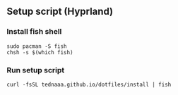 ## Setup script (Hyprland)

### Install fish shell

```fish
sudo pacman -S fish
chsh -s $(which fish)
```

### Run setup script

```fish
curl -fsSL tednaaa.github.io/dotfiles/install | fish
```
